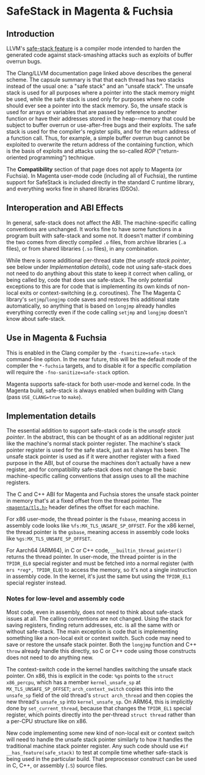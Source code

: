 # SafeStack in Magenta & Fuchsia

## Introduction

LLVM's [safe-stack feature](https://clang.llvm.org/docs/SafeStack.html)
is a compiler mode intended to harden the generated code against
stack-smashing attacks such as exploits of buffer overrun bugs.

The Clang/LLVM documentation page linked above describes the general
scheme.  The capsule summary is that that each thread has two stacks
instead of the usual one: a "safe stack" and an "unsafe stack".  The
unsafe stack is used for all purposes where a pointer into the stack
memory might be used, while the safe stack is used only for purposes
where no code should ever see a pointer into the stack memory.  So, the
unsafe stack is used for arrays or variables that are passed by
reference to another function or have their addresses stored in the
heap--memory that could be subject to buffer overrun or use-after-free
bugs and their exploits.  The safe stack is used for the compiler's
register spills, and for the return address of a function call.  Thus,
for example, a simple buffer overrun bug cannot be exploited to
overwrite the return address of the containing function, which is the
basis of exploits and attacks using the so-called *ROP*
("return-oriented programming") technique.

The **Compatibility** section of that page does not apply to Magenta (or
Fuchsia).  In Magenta user-mode code (including all of Fuchsia), the
runtime support for SafeStack is included directly in the standard C
runtime library, and everything works fine in shared libraries (DSOs).

## Interoperation and ABI Effects

In general, safe-stack does not affect the ABI.  The machine-specific
calling conventions are unchanged.  It works fine to have some
functions in a program built with safe-stack and some not.  It doesn't
matter if combining the two comes from directly compiled `.o` files,
from archive libraries (`.a` files), or from shared libraries (`.so`
files), in any combination.

While there is some additional per-thread state (the *unsafe stack
pointer*, see below under *Implementation details*), code not using
safe-stack does not need to do anything about this state to keep it
correct when calling, or being called by, code that does use
safe-stack.  The only potential exceptions to this are for code that
is implementing its own kinds of non-local exits or context-switching
(e.g. coroutines).  The The Magenta C library's `setjmp`/`longjmp`
code saves and restores this additional state automatically, so
anything that is based on `longjmp` already handles everything
correctly even if the code calling `setjmp` and `longjmp` doesn't know
about safe-stack.

## Use in Magenta & Fuchsia

This is enabled in the Clang compiler by the `-fsanitize=safe-stack`
command-line option.  In the near future, this will be the default mode
of the compiler the `*-fuchsia` targets, and to disable it for a
specific compilation will require the `-fno-sanitize=safe-stack` option.

Magenta supports safe-stack for both user-mode and kernel code.
In the Magenta build, safe-stack is always enabled when building
with Clang (pass `USE_CLANG=true` to `make`).

## Implementation details

The essential addition to support safe-stack code is the *unsafe stack
pointer*.  In the abstract, this can be thought of as an additional
register just like the machine's normal stack pointer register.  The
machine's stack pointer register is used for the safe stack, just as it
always has been.  The unsafe stack pointer is used as if it were another
register with a fixed purpose in the ABI, but of course the machines
don't actually have a new register, and for compatibility safe-stack
does not change the basic machine-specific calling conventions that
assign uses to all the machine registers.

The C and C++ ABI for Magenta and Fuchsia stores the unsafe stack
pointer in memory that's at a fixed offset from the thread pointer.
The [`<magenta/tls.h>`](../system/public/magenta/tls.h) header defines
the offset for each machine.

For x86 user-mode, the thread pointer is the `fsbase`, meaning access
in assembly code looks like `%fs:MX_TLS_UNSAFE_SP_OFFSET`.
For the x86 kernel, the thread pointer is the `gsbase`, meaning access
in assembly code looks like `%gs:MX_TLS_UNSAFE_SP_OFFSET`.

For Aarch64 (ARM64), in C or C++ code, `__builtin_thread_pointer()`
returns the thread pointer.  In user-mode, the thread pointer is in the
`TPIDR_EL0` special register and must be fetched into a normal register
(with `mrs *reg*, TPIDR_EL0`) to access the memory, so it's not a single
instruction in assembly code.  In the kernel, it's just the same but
using the `TPIDR_EL1` special register instead.

### Notes for low-level and assembly code

Most code, even in assembly, does not need to think about safe-stack
issues at all.  The calling conventions are not changed.  Using the
stack for saving registers, finding return addresses, etc. is all the
same with or without safe-stack.  The main exception is code that is
implementing something like a non-local exit or context switch.  Such
code may need to save or restore the unsafe stack pointer.  Both the
`longjmp` function and C++ `throw` already handle this directly, so
C or C++ code using those constructs does not need to do anything new.

The context-switch code in the kernel handles switching the unsafe stack
pointer.  On x86, this is explicit in the code: `%gs` points to the
`struct x86_percpu`, which has a member `kernel_unsafe_sp` at
`MX_TLS_UNSAFE_SP_OFFSET`; `arch_context_switch` copies this into the
`unsafe_sp` field of the old thread's `struct arch_thread` and then
copies the new thread's `unsafe_sp` into `kernel_unsafe_sp`.  On ARM64,
this is implicitly done by `set_current_thread`, because that changes
the `TPIDR_EL1` special register, which points directly into the
per-thread `struct thread` rather than a per-CPU structure like on x86.

New code implementing some new kind of non-local exit or context switch
will need to handle the unsafe stack pointer similarly to how it handles
the traditional machine stack pointer register.  Any such code should
use `#if __has_feature(safe_stack)` to test at compile time whether
safe-stack is being used in the particular build.  That preprocessor
construct can be used in C, C++, or assembly (`.S`) source files.
